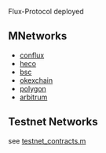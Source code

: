
Flux-Protocol deployed

## MNetworks

- [conflux](./conflux.md)
- [heco](./heco.md)
- [bsc](./bsc.md)
- [okexchain](./okexchain.md)
- [polygon](./polygon.md)
- [arbitrum](./arbitrum.md)



## Testnet Networks

see [testnet_contracts.m](./testnet_contracts.md)

